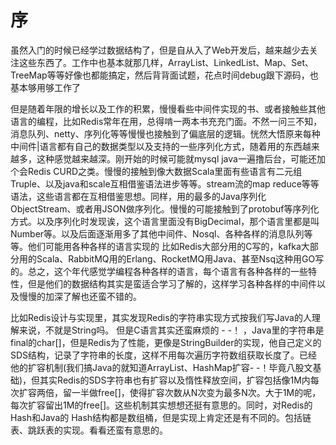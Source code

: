 # 序

虽然入门的时候已经学过数据结构了，但是自从入了Web开发后，越来越少去关注这些东西了。工作中也基本就那几样，ArrayList、LinkedList、Map、Set、TreeMap等等好像也都能搞定，然后背背面试题，花点时间debug跟下源码，也基本够用够工作了

但是随着年限的增长以及工作的积累，慢慢看些中间件实现的书、或者接触些其他语言的编程，比如Redis常年在用，总得啃一两本书充充门面。不然一问三不知，消息队列、netty、序列化等等慢慢也接触到了偏底层的逻辑。恍然大悟原来每种中间件|语言都有自己的数据类型以及支持的一些序列化方式，随着用的东西越来越多，这种感觉越来越深。刚开始的时候可能就mysql java一遍撸后台，可能还加个会Redis CURD之类。慢慢的接触到像大数据Scala里面有些语言有二元组Truple、以及java和scale互相借鉴语法进步等等。stream流的map reduce等等语法，这些语言都在互相借鉴思想。同样，用的最多的Java序列化ObjectStream、或者用JSON做序列化。慢慢的可能接触到了protobuf等序列化方式。以及序列化时发现诶，这个语言里面没有BigDecimal，那个语言里都是叫Number等。以及后面逐渐用多了其他中间件、Nosql、各种各样的消息队列等等。他们可能用各种各样的语言实现的 比如Redis大部分用的C写的，kafka大部分用的Scala、RabbitMQ用的Erlang、RocketMQ用Java、甚至Nsq这种用GO写的。总之，这个年代感觉学编程各种各样的语言，每个语言有各种各样的一些特性，但是他们的数据结构其实是蛮适合学习了解的，这样学习各种各样的中间件以及慢慢的加深了解也还蛮不错的。

比如Redis设计与实现里，其实发现Redis的字符串实现方式按我们写Java的人理解来说，不就是String吗。 但是C语言其实还蛮麻烦的 - -！ ，Java里的字符串是final的char[]，但是Redis为了性能，更像是StringBuilder的实现，他自己定义的SDS结构，记录了字符串的长度，这样不用每次遍历字符数组获取长度了。已经他的扩容机制(我们搞Java的就知道ArrayList、HashMap扩容- -！毕竟八股文基础)，但其实Redis的SDS字符串也有扩容以及惰性释放空间，扩容包括像1M内每次扩容两倍，留一半做free[]，使得扩容次数从N次变为最多N次。大于1M的呢，每次扩容留出1M的free[]。这些机制其实想想还挺有意思的。同时，对Redis的Hash和Java的 Hash结构都是数组桶，但是实现上肯定还是有不同的。包括链表、跳跃表的实现。看看还蛮有意思的。